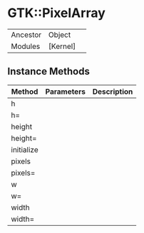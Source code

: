 # GTK::PixelArray
|  |  |  |
| --- | --- | --- |
| Ancestor | Object |
| Modules | [Kernel] |


## Instance Methods

| Method | Parameters | Description |
| --- | --- | --- |
| h |  |  |
| h= |  |  |
| height |  |  |
| height= |  |  |
| initialize |  |  |
| pixels |  |  |
| pixels= |  |  |
| w |  |  |
| w= |  |  |
| width |  |  |
| width= |  |  |
